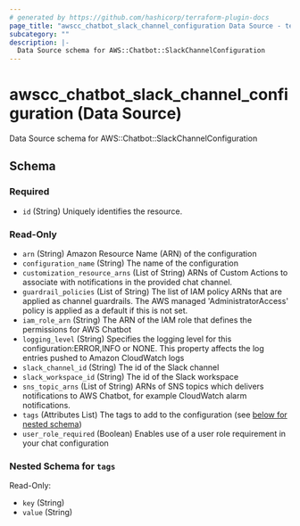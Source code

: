 ```yaml
---
# generated by https://github.com/hashicorp/terraform-plugin-docs
page_title: "awscc_chatbot_slack_channel_configuration Data Source - terraform-provider-awscc"
subcategory: ""
description: |-
  Data Source schema for AWS::Chatbot::SlackChannelConfiguration
---
```


# awscc_chatbot_slack_channel_configuration (Data Source)

Data Source schema for AWS::Chatbot::SlackChannelConfiguration



<!-- schema generated by tfplugindocs -->
## Schema

### Required

- `id` (String) Uniquely identifies the resource.

### Read-Only

- `arn` (String) Amazon Resource Name (ARN) of the configuration
- `configuration_name` (String) The name of the configuration
- `customization_resource_arns` (List of String) ARNs of Custom Actions to associate with notifications in the provided chat channel.
- `guardrail_policies` (List of String) The list of IAM policy ARNs that are applied as channel guardrails. The AWS managed 'AdministratorAccess' policy is applied as a default if this is not set.
- `iam_role_arn` (String) The ARN of the IAM role that defines the permissions for AWS Chatbot
- `logging_level` (String) Specifies the logging level for this configuration:ERROR,INFO or NONE. This property affects the log entries pushed to Amazon CloudWatch logs
- `slack_channel_id` (String) The id of the Slack channel
- `slack_workspace_id` (String) The id of the Slack workspace
- `sns_topic_arns` (List of String) ARNs of SNS topics which delivers notifications to AWS Chatbot, for example CloudWatch alarm notifications.
- `tags` (Attributes List) The tags to add to the configuration (see [below for nested schema](#nestedatt--tags))
- `user_role_required` (Boolean) Enables use of a user role requirement in your chat configuration

<a id="nestedatt--tags"></a>
### Nested Schema for `tags`

Read-Only:

- `key` (String)
- `value` (String)
